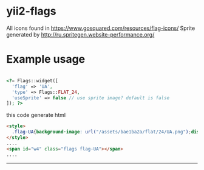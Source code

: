 yii2-flags
==========

All icons found in https://www.gosquared.com/resources/flag-icons/
Sprite generated by http://ru.spritegen.website-performance.org/

Example usage
==========

```php

<?= Flags::widget([
  'flag' => 'UA',
  'type' => Flags::FLAT_24,
  'useSprite' => false // use sprite image? default is false
]); ?>

```
this code generate html
```html
<style>
  .flag-UA{background-image: url("/assets/bae1ba2a/flat/24/UA.png");display: inline-block;width:24px;height:24px;}
</style>
....
<span id="w4" class="flags flag-UA"></span>
....

```


---